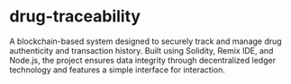 # drug-traceability
A blockchain-based system designed to securely track and manage drug authenticity and transaction history. Built using Solidity, Remix IDE, and Node.js, the project ensures data integrity through decentralized ledger technology and features a simple interface for interaction.
